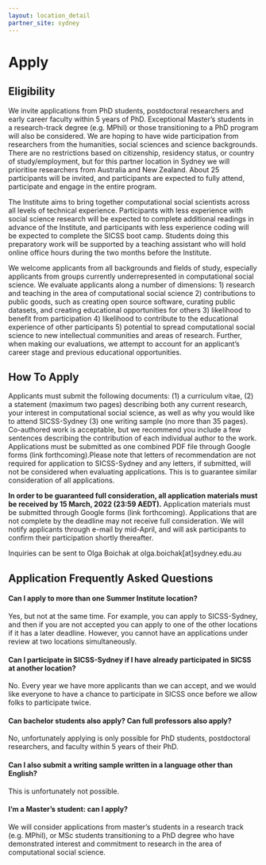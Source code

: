 ```yaml
---
layout: location_detail
partner_site: sydney
---
```


# Apply

## Eligibility

We invite applications from PhD students, postdoctoral researchers and early career faculty within 5 years of PhD. Exceptional Master’s students in a research-track degree (e.g. MPhil) or those transitioning to a PhD program will also be considered. We are hoping to have wide participation from researchers from the humanities, social sciences and science backgrounds. There are no restrictions based on citizenship, residency status, or country of study/employment, but for this partner location in Sydney we will prioritise researchers from Australia and New Zealand. About 25 participants will be invited, and participants are expected to fully attend, participate and engage in the entire program.

The Institute aims to bring together computational social scientists across all levels of technical experience. Participants with less experience with social science research will be expected to complete additional readings in advance of the Institute, and participants with less experience coding will be expected to complete the SICSS boot camp. Students doing this preparatory work will be supported by a teaching assistant who will hold online office hours during the two months before the Institute.

We welcome applicants from all backgrounds and fields of study, especially applicants from groups currently underrepresented in computational social science. We evaluate applicants along a number of dimensions: 1) research and teaching in the area of computational social science 2) contributions to public goods, such as creating open source software, curating public datasets, and creating educational opportunities for others 3) likelihood to benefit from participation 4) likelihood to contribute to the educational experience of other participants 5) potential to spread computational social science to new intellectual communities and areas of research. Further, when making our evaluations, we attempt to account for an applicant’s career stage and previous educational opportunities.

## How To Apply

Applicants must submit the following documents: (1) a curriculum vitae, (2) a statement (maximum two pages) describing both any current research, your interest in computational social science, as well as why you would like to attend SICSS-Sydney (3) one writing sample (no more than 35 pages). Co-authored work is acceptable, but we recommend you include a few sentences describing the contribution of each individual author to the work. Applications must be submitted as one combined PDF file through Google forms (link forthcoming).Please note that letters of recommendation are not required for application to SICSS-Sydney and any letters, if submitted, will not be considered when evaluating applications. This is to guarantee similar consideration of all applications.

**In order to be guaranteed full consideration, all application materials must be received by 15 March, 2022 (23:59 AEDT).** Application materials must be submitted through Google forms (link forthcoming). Applications that are not complete by the deadline may not receive full consideration. We will notify applicants through e-mail by mid-April, and will ask participants to confirm their participation shortly thereafter.

Inquiries can be sent to Olga Boichak at olga.boichak[at]sydney.edu.au

## Application Frequently Asked Questions

#### Can I apply to more than one Summer Institute location?

Yes, but not at the same time. For example, you can apply to SICSS-Sydney, and then if you are not accepted you can apply to one of the other locations if it has a later deadline. However, you cannot have an applications under review at two locations simultaneously.

#### Can I participate in SICSS-Sydney if I have already participated in SICSS at another location?

No. Every year we have more applicants than we can accept, and we would like everyone to have a chance to participate in SICSS once before we allow folks to participate twice.

#### Can bachelor students also apply? Can full professors also apply?

No, unfortunately applying is only possible for PhD students, postdoctoral researchers, and faculty within 5 years of their PhD.

#### Can I also submit a writing sample written in a language other than English?

This is unfortunately not possible.

#### I’m a Master’s student: can I apply?

We will consider applications from master’s students in a research track (e.g. MPhil), or MSc students transitioning to a PhD degree who have demonstrated interest and commitment to research in the area of computational social science.
